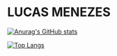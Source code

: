 
# LUCAS MENEZES

[![Anurag's GitHub stats](https://github-readme-stats.vercel.app/api?username=lucasmenezes)](https://github.com/lucasmenezes/)

[![Top Langs](https://github-readme-stats.vercel.app/api/top-langs/?username=lucasmenezes)](https://github.com/lucasmenezes/)

